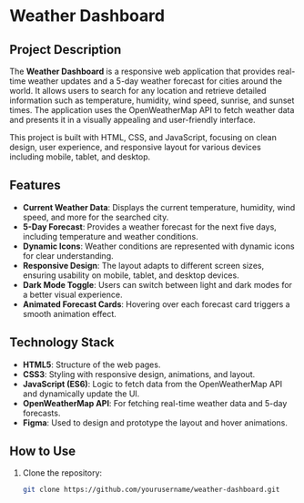 # Weather Dashboard

## Project Description

The **Weather Dashboard** is a responsive web application that provides real-time weather updates and a 5-day weather forecast for cities around the world. It allows users to search for any location and retrieve detailed information such as temperature, humidity, wind speed, sunrise, and sunset times. The application uses the OpenWeatherMap API to fetch weather data and presents it in a visually appealing and user-friendly interface.

This project is built with HTML, CSS, and JavaScript, focusing on clean design, user experience, and responsive layout for various devices including mobile, tablet, and desktop.

## Features

- **Current Weather Data**: Displays the current temperature, humidity, wind speed, and more for the searched city.
- **5-Day Forecast**: Provides a weather forecast for the next five days, including temperature and weather conditions.
- **Dynamic Icons**: Weather conditions are represented with dynamic icons for clear understanding.
- **Responsive Design**: The layout adapts to different screen sizes, ensuring usability on mobile, tablet, and desktop devices.
- **Dark Mode Toggle**: Users can switch between light and dark modes for a better visual experience.
- **Animated Forecast Cards**: Hovering over each forecast card triggers a smooth animation effect.
  
## Technology Stack

- **HTML5**: Structure of the web pages.
- **CSS3**: Styling with responsive design, animations, and layout.
- **JavaScript (ES6)**: Logic to fetch data from the OpenWeatherMap API and dynamically update the UI.
- **OpenWeatherMap API**: For fetching real-time weather data and 5-day forecasts.
- **Figma**: Used to design and prototype the layout and hover animations.

## How to Use

1. Clone the repository:
   ```bash
   git clone https://github.com/yourusername/weather-dashboard.git
